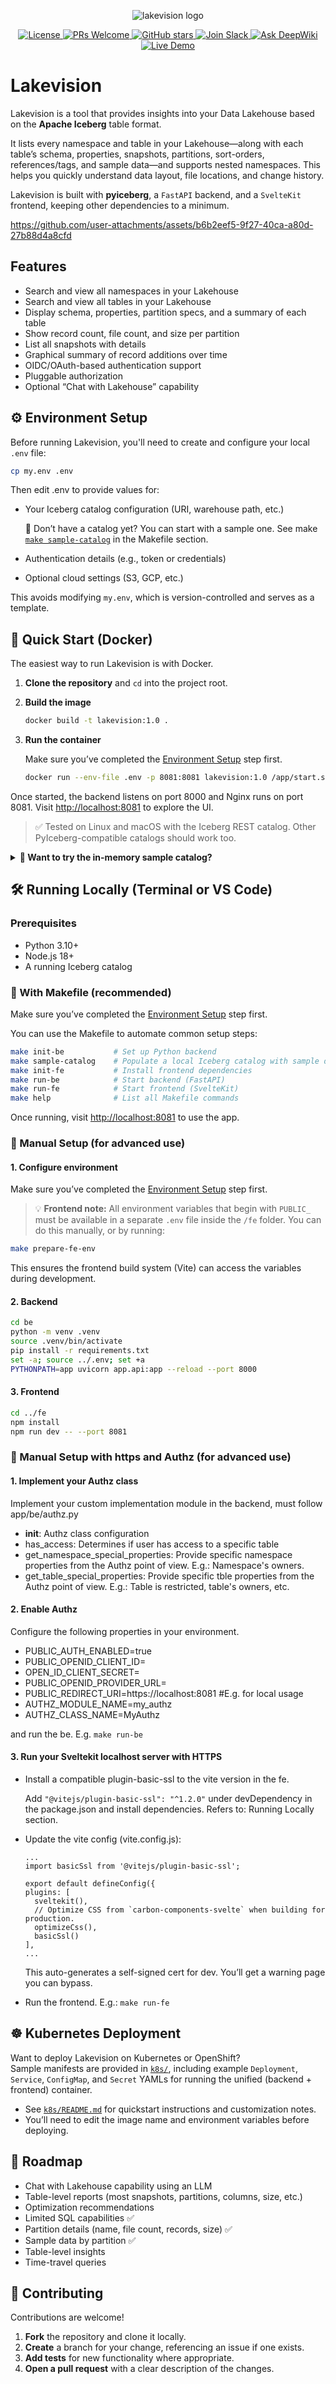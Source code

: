 
<p align="center">
  <img src="https://github.com/lakevision-project/lakevision/blob/main/assets/lakevision1.png" alt="lakevision logo">
</p>

<p align="center">
  <a href="https://github.com/lakevision-project/lakevision/blob/main/LICENSE">
    <img src="https://img.shields.io/github/license/lakevision-project/lakevision" alt="License">
  </a>
  <a href="https://github.com/lakevision-project/lakevision/pulls">
    <img src="https://img.shields.io/badge/PRs-welcome-brightgreen.svg" alt="PRs Welcome">
  </a>
  <a href="https://github.com/lakevision-project/lakevision/stargazers">
    <img src="https://img.shields.io/github/stars/lakevision-project/lakevision?style=social" alt="GitHub stars">
  </a>
  <a href="https://apache-iceberg.slack.com/join/shared_invite/zt-38eie4xmv-2v3kvRyFhNzv7BY~MBGtdQ#/shared-invite/email">
    <img src="https://img.shields.io/badge/Lakevision-Join_Slack-blue?logo=slack" alt="Join Slack">
  </a>
  <a href="https://deepwiki.com/lakevision-project/lakevision/">
    <img src="https://deepwiki.com/badge.svg" alt="Ask DeepWiki">
  </a>
  <a href="https://lakevision-demo.1ygdbovivg6p.us-east.codeengine.appdomain.cloud/">
    <img src="https://img.shields.io/badge/Live%20Demo-Try%20Now-brightgreen?logo=googlechrome" alt="Live Demo">
  </a>
</p>

# Lakevision

Lakevision is a tool that provides insights into your Data Lakehouse based on the **Apache Iceberg** table format.

It lists every namespace and table in your Lakehouse—along with each table’s schema, properties, snapshots, partitions, sort-orders, references/tags, and sample data—and supports nested namespaces. This helps you quickly understand data layout, file locations, and change history.

Lakevision is built with **pyiceberg**, a `FastAPI` backend, and a `SvelteKit` frontend, keeping other dependencies to a minimum.

<!-- disable for now
> 👉 Check the ["Live Demo"](http://host-tbd) to explore Lakevision’s features with sample data.
-->


https://github.com/user-attachments/assets/b6b2eef5-9f27-40ca-a80d-27b88d4a8cfd



## Features

* Search and view all namespaces in your Lakehouse
* Search and view all tables in your Lakehouse
* Display schema, properties, partition specs, and a summary of each table
* Show record count, file count, and size per partition
* List all snapshots with details
* Graphical summary of record additions over time
* OIDC/OAuth-based authentication support
* Pluggable authorization
* Optional “Chat with Lakehouse” capability

## ⚙️ Environment Setup

Before running Lakevision, you'll need to create and configure your local `.env` file:

```bash
cp my.env .env
```

Then edit .env to provide values for:

- Your Iceberg catalog configuration (URI, warehouse path, etc.)
  
  🧪 Don’t have a catalog yet? You can start with a sample one. See make [`make sample-catalog`](#with-makefile-recommended) in the Makefile section.

- Authentication details (e.g., token or credentials)
- Optional cloud settings (S3, GCP, etc.)

This avoids modifying `my.env`, which is version-controlled and serves as a template.

## 🚀 Quick Start (Docker)

The easiest way to run Lakevision is with Docker.

1. **Clone the repository** and `cd` into the project root.

2. **Build the image**

   ```bash
   docker build -t lakevision:1.0 .
   ```

3. **Run the container**

   Make sure you’ve completed the [Environment Setup](#environment-setup) step first.

   ```bash
   docker run --env-file .env -p 8081:8081 lakevision:1.0 /app/start.sh
   ```

Once started, the backend listens on port 8000 and Nginx runs on port 8081. Visit [http://localhost:8081](http://localhost:8081) to explore the UI.

> ✅ Tested on Linux and macOS with the Iceberg REST catalog. Other PyIceberg-compatible catalogs should work too.

<details>
<summary><strong>🧪 Want to try the in-memory sample catalog?</strong></summary>

To build the image with the sample in-memory Iceberg catalog included:

```bash
docker build --build-arg ENABLE_SAMPLE_CATALOG=true -t lakevision:1.0 .
```

- In your `.env`, comment out the default catalog settings and uncomment the sample catalog lines.
- Then run the container as above

</details> 

## 🛠️ Running Locally (Terminal or VS Code)

### Prerequisites

* Python 3.10+
* Node.js 18+
* A running Iceberg catalog

### 🔀 With Makefile (recommended)

Make sure you’ve completed the [Environment Setup](#environment-setup) step first.

You can use the Makefile to automate common setup steps:

```bash
make init-be           # Set up Python backend
make sample-catalog    # Populate a local Iceberg catalog with sample data
make init-fe           # Install frontend dependencies
make run-be            # Start backend (FastAPI)
make run-fe            # Start frontend (SvelteKit)
make help              # List all Makefile commands
```

Once running, visit [http://localhost:8081](http://localhost:8081) to use the app.

### 🔧 Manual Setup (for advanced use)

#### 1. Configure environment

Make sure you’ve completed the [Environment Setup](#environment-setup) step first.

> 💡 **Frontend note:**
> All environment variables that begin with `PUBLIC_` must be available in a separate `.env` file inside the `/fe` folder.
> You can do this manually, or by running:

```bash
make prepare-fe-env
```

This ensures the frontend build system (Vite) can access the variables during development.

#### 2. Backend

```bash
cd be
python -m venv .venv
source .venv/bin/activate
pip install -r requirements.txt
set -a; source ../.env; set +a
PYTHONPATH=app uvicorn app.api:app --reload --port 8000
```

#### 3. Frontend

```bash
cd ../fe
npm install
npm run dev -- --port 8081
```

### 🔧 Manual Setup with https and Authz (for advanced use)

#### 1. Implement your Authz class 
Implement your custom implementation module in the backend, must follow app/be/authz.py
 - __init__: Authz class configuration
 - has_access: Determines if user has access to a specific table
 - get_namespace_special_properties: Provide specific namespace properties from the Authz point of view. E.g.: Namespace's owners.
 - get_table_special_properties: Provide specific tble properties from the Authz point of view. E.g.: Table is restricted, table's owners, etc.

#### 2. Enable Authz
Configure the following properties in your environment.
- PUBLIC_AUTH_ENABLED=true
- PUBLIC_OPENID_CLIENT_ID=
- OPEN_ID_CLIENT_SECRET=
- PUBLIC_OPENID_PROVIDER_URL=
- PUBLIC_REDIRECT_URI=https://localhost:8081 #E.g. for local usage
- AUTHZ_MODULE_NAME=my_authz
- AUTHZ_CLASS_NAME=MyAuthz

and run the be. E.g. `make run-be`

#### 3. Run your Sveltekit localhost server with HTTPS
- Install a compatible plugin-basic-ssl to the vite version in the fe.
    
    Add `"@vitejs/plugin-basic-ssl": "^1.2.0"` under devDependency in the package.json and install dependencies. Refers to: Running Locally section.

- Update the vite config (vite.config.js):
    ```
    ... 
    import basicSsl from '@vitejs/plugin-basic-ssl';

    export default defineConfig({
    plugins: [
      sveltekit(),
      // Optimize CSS from `carbon-components-svelte` when building for production.
      optimizeCss(),
      basicSsl()
    ],
    ...
    ```
    This auto-generates a self-signed cert for dev. You’ll get a warning page you can bypass.

- Run the frontend. E.g.: `make run-fe`

## ☸️ Kubernetes Deployment

Want to deploy Lakevision on Kubernetes or OpenShift?  
Sample manifests are provided in [`k8s/`](k8s/), including example `Deployment`, `Service`, `ConfigMap`, and `Secret` YAMLs for running the unified (backend + frontend) container.

- See [`k8s/README.md`](k8s/README.md) for quickstart instructions and customization notes.
- You’ll need to edit the image name and environment variables before deploying.


## 🧭 Roadmap

* Chat with Lakehouse capability using an LLM
* Table-level reports (most snapshots, partitions, columns, size, etc.)
* Optimization recommendations
* Limited SQL capabilities ✅
* Partition details (name, file count, records, size) ✅
* Sample data by partition ✅
* Table-level insights
* Time-travel queries

## 🤝 Contributing

Contributions are welcome!

1. **Fork** the repository and clone it locally.
2. **Create** a branch for your change, referencing an issue if one exists.
3. **Add tests** for new functionality where appropriate.
4. **Open a pull request** with a clear description of the changes.

